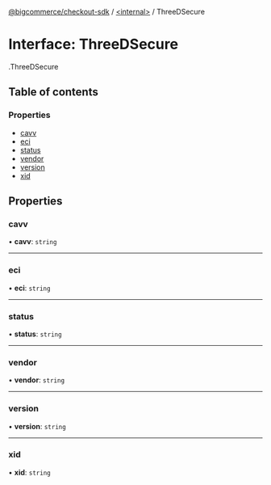 [@bigcommerce/checkout-sdk](../README.md) / [<internal\>](../modules/internal_.md) / ThreeDSecure

# Interface: ThreeDSecure

[<internal>](../modules/internal_.md).ThreeDSecure

## Table of contents

### Properties

- [cavv](internal_.ThreeDSecure.md#cavv)
- [eci](internal_.ThreeDSecure.md#eci)
- [status](internal_.ThreeDSecure.md#status)
- [vendor](internal_.ThreeDSecure.md#vendor)
- [version](internal_.ThreeDSecure.md#version)
- [xid](internal_.ThreeDSecure.md#xid)

## Properties

### cavv

• **cavv**: `string`

___

### eci

• **eci**: `string`

___

### status

• **status**: `string`

___

### vendor

• **vendor**: `string`

___

### version

• **version**: `string`

___

### xid

• **xid**: `string`
